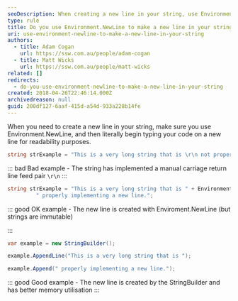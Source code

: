 ```yaml
---
seoDescription: When creating a new line in your string, use Environment.NewLine to improve readability and memory utilization.
type: rule
title: Do you use Environment.NewLine to make a new line in your string?
uri: use-environment-newline-to-make-a-new-line-in-your-string
authors:
  - title: Adam Cogan
    url: https://ssw.com.au/people/adam-cogan
  - title: Matt Wicks
    url: https://ssw.com.au/people/matt-wicks
related: []
redirects:
  - do-you-use-environment-newline-to-make-a-new-line-in-your-string
created: 2018-04-26T22:46:14.000Z
archivedreason: null
guid: 200df127-6aaf-415d-a54d-933a228b14fe
---
```


When you need to create a new line in your string, make sure you use Environment.NewLine, and then literally begin typing your code on a new line for readability purposes.

<!--endintro-->

```csharp
string strExample = "This is a very long string that is \r\n not properly implementing a new line.";
```

::: bad
Bad example - The string has implemented a manual carriage return line feed pair `\r\n`
:::

```csharp
string strExample = "This is a very long string that is " + Environment.NewLine +
		 " properly implementing a new line.";
```

::: good
OK example - The new line is created with Enviroment.NewLine (but strings are immutable)

:::

```csharp
var example = new StringBuilder();

example.AppendLine("This is a very long string that is ");

example.Append(" properly implementing a new line.");
```

::: good
Good example - The new line is created by the StringBuilder and has better memory utilisation
:::
